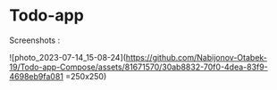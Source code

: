 # Todo-app

Screenshots : 

![photo_2023-07-14_15-08-24](https://github.com/Nabijonov-Otabek-19/Todo-app-Compose/assets/81671570/30ab8832-70f0-4dea-83f9-4698eb9fa081 =250x250)
